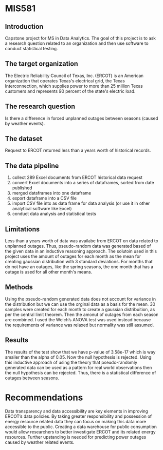 # MIS581

## Introduction
Capstone project for MS in Data Analytics. The goal of this project is to ask a research question related to an organization and then use software to conduct statistical testing. 

## The target organization
The Electric Reliability Council of Texas, Inc. (ERCOT) is an American organization that operates Texas's electrical grid, the Texas Interconnection, which supplies power to more than 25 million Texas customers and represents 90 percent of the state's electric load. 

## The research question 
Is there a difference in forced unplanned outages between seasons (caused by weather events).

## The dataset
Request to ERCOT returned less than a years worth of historical records.

## The data pipeline
1. collect 289 Excel documents from ERCOT historical data request
2. convert Excel documents into a series of dataframes, sorted from date published
3. merged dataframes into one dataframe
4. export dataframe into a CSV file
5. import CSV file into as data frame for data analysis (or use it in other analytical software like Excel)
6. conduct data analysis and statistical tests

## Limitations
Less than a years worth of data was availabe from ERCOT on data related to unplanned outages. Thus, pseudo-random data was generated based of the given data in an inductive reasoning approach. The solutoin used in this project uses the amount of outages for each month as the mean for creating gaussian distribution with 3 standard deviations. For months that do not have an outages, like the spring seasons, the one month that has a outage is used for all other month's means. 

## Methods
Using the pseudo-random generated data does not account for variance in the distribution but we can use the orginal data as a basis for the mean. 30 samples were created for each month to create a gaussian distribuition, as per the central limit theorem. Then the amonut of outages from each season are combined. I used the Welch’s ANOVA test was used instead because the requirements of variance was relaxed but normality was still assumed. 

## Results
The results of the test show that we have p-value of 3.58e-17 which is way smaller than the alpha of 0.05. Now the null hypothesis is rejected. Using this inductive approach of using the theory that pseudo-randomly generated data can be used as a pattern for real world observations then the null hypothesis can be rejected. Thus, there is a statistical difference of outages between seasons.

# Recommendations
Data transparency and data accessibility are key elements in improving ERCOT’s data policies. By taking greater responsibility and possession of energy resource related data they can focus on making this data more accessible to the public. Creating a data warehouse for public consumption would allow researchers to better investigate ERCOT and its related energy resources. Further upstanding is needed for predicting power outages caused by weather related events.

